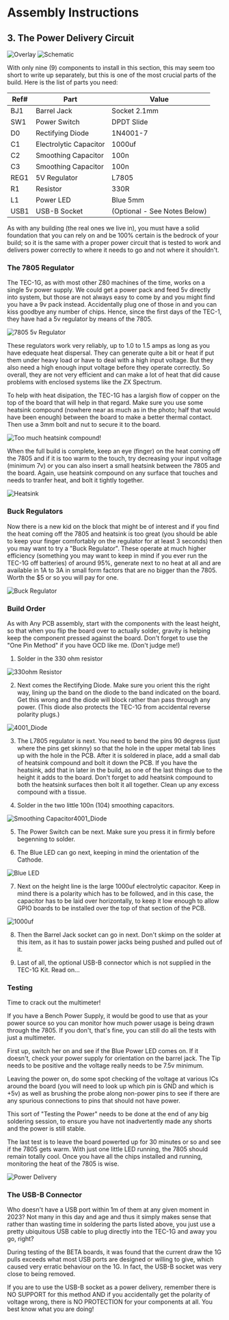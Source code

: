 # Assembly Instructions

## 3. The Power Delivery Circuit
![Overlay](./pictures/power_overlay.jpg) ![Schematic](./pictures/power_delivery_schematic.jpg)

With only nine (9) components to install in this section, this may seem too short to write up separately, but this is one of the most crucial parts of the build.
Here is the list of parts you need:

| Ref# | Part | Value |
|---|---|---|
| BJ1 | Barrel Jack | Socket 2.1mm|
|SW1 | Power Switch | DPDT Slide|
|D0 | Rectifying Diode | 1N4001-7|
|C1 | Electrolytic Capacitor | 1000uf|
|C2 | Smoothing Capacitor | 100n|
|C3 | Smoothing Capacitor | 100n|
|REG1 | 5V Regulator | L7805|
|R1 | Resistor | 330R|
|L1 | Power LED | Blue 5mm|
|USB1 | USB-B Socket | (Optional - See Notes Below)|

As with any building (the real ones we live in), you must have a solid foundation that you can rely on and be 100% certain is the bedrock of your build; so it is the same with a proper power circuit that is tested to work and delivers power correctly to where it needs to go and not where it shouldn't.

### The 7805 Regulator
The TEC-1G, as with most other Z80 machines of the time, works on a single 5v power supply. We could get a power pack and feed 5v directly into system, but those are not always easy to come by and you might find you have a 9v pack instead. Accidentally plug one of those in and you can kiss goodbye any number of chips. Hence, since the first days of the TEC-1, they have had a 5v regulator by means of the 7805.

![7805 5v Regulator](./pictures/7805.jpg)

These regulators work very reliably, up to 1.0 to 1.5 amps as long as you have edequate heat dispersal. They can generate quite a bit or heat if put them under heavy load or have to deal with a high input voltage. But they also need a high enough input voltage before they operate correctly. So overall, they are not very efficient and can make a lot of heat that did cause problems with enclosed systems like the ZX Spectrum.

To help with heat disipation, the TEC-1G has a largish flow of copper on the top of the board that will help in that regard. Make sure you use some heatsink compound (nowhere near as much as in the photo; half that would have been enough) between the board to make a better thermal contact. Then use a 3mm bolt and nut to secure it to the board.

![Too much heatsink compound!](./pictures/heatsink_compound.jpg)

When the full build is complete, keep an eye (finger) on the heat coming off the 7805 and if it is too warm to the touch, try decreasing your input voltage (minimum 7v) or you can also insert a small heatsink between the 7805 and the board. Again, use heatsink compound on any surface that touches and needs to tranfer heat, and bolt it tightly together.

![Heatsink](./pictures/heatsink.jpg)

### Buck Regulators
Now there is a new kid on the block that might be of interest and if you find the heat coming off the 7805 and heatsink is too great (you should be able to keep your finger comfortably on the regulator for at least 3 seconds) then you may want to try a "Buck Regulator". These operate at much higher efficiency (something you may want to keep in mind if you ever run the TEC-1G off batteries) of around 95%, generate next to no heat at all and are available in 1A to 3A in small form factors that are no bigger than the 7805. Worth the $5 or so you will pay for one.

![Buck Regulator](./pictures/buck_reg.jpg)

### Build Order

As with Any PCB assembly, start with the components with the least height, so that when you flip the board over to actually solder, gravity is helping keep the component pressed against the board. Don't forget to use the "One Pin Method" if you have OCD like me. (Don't judge me!)
1. Solder in the 330 ohm resistor
   
![330ohm Resistor](./pictures/resistor_330r.jpg)

2. Next comes the Rectifying Diode. Make sure you orient this the right way, lining up the band on the diode to the band indicated on the board. Get this wrong and the diode will block rather than pass through any power. (This diode also protects the TEC-1G from accidental reverse polarity plugs.)

![4001_Diode](./pictures/diode_4001.jpg)

3. The L7805 regulator is next. You need to bend the pins 90 degress (just where the pins get skinny) so that the hole in the upper metal tab lines up with the hole in the PCB. After it is soldered in place, add a small dab of heatsink compound and bolt it down the PCB. If you have the heatsink, add that in later in the build, as one of the last things due to the height it adds to the board. Don't forget to add heatsink compound to both the heatsink surfaces then bolt it all together. Clean up any excess compound with a tissue.

4. Solder in the two little 100n (104) smoothing capacitors.

![Smoothing Capacitor4001_Diode](./pictures/capacitor_104.jpg)

5. The Power Switch can be next. Make sure you press it in firmly before begenning to solder.

6. The Blue LED can go next, keeping in mind the orientation of the Cathode.

![Blue LED](./pictures/LED_5mm.jpg)

7. Next on the height line is the large 1000uf electrolytic capacitor. Keep in mind there is a polarity which has to be followed, and in this case, the capacitor has to be laid over horizontally, to keep it low enough to allow GPIO boards to be installed over the top of that section of the PCB.

![1000uf](./pictures/capacitor_1000uf.jpg)

8. Then the Barrel Jack socket can go in next. Don't skimp on the solder at this item, as it has to sustain power jacks being pushed and pulled out of it.

9. Last of all, the optional USB-B connector which is not supplied in the TEC-1G Kit. Read on...

### Testing
Time to crack out the multimeter!

If you have a Bench Power Supply, it would be good to use that as your power source so you can monitor how much power usage is being drawn through the 7805. If you don't, that's fine, you can still do all the tests with just a multimeter.

First up, switch her on and see if the Blue Power LED comes on. If it doesn't, check your power supply for orientation on the barrel jack. The Tip needs to be positive and the voltage really needs to be 7.5v minimum.

Leaving the power on, do some spot checking of the voltage at various ICs around the board (you will need to look up which pin is GND and which is +5v) as well as brushing the probe along non-power pins to see if there are any spurious connections to pins that should not have power.

This sort of "Testing the Power" needs to be done at the end of any big soldering session, to ensure you have not inadvertently made any shorts and the power is still stable.

The last test is to leave the board powerted up for 30 minutes or so and see if the 7805 gets warm. With just one little LED running, the 7805 should remain totally cool. Once you have all the chips installed and running, monitoring the heat of the 7805 is wise.

![Power Delivery](./pictures/power_delivery_complete.jpg)

### The USB-B Connector

Who doesn't have a USB port within 1m of them at any given moment in 2023? Not many in this day and age and thus it simply makes sense that rather than wasting time in soldering the parts listed above, you just use a pretty ubiquitous USB cable to plug directly into the TEC-1G and away you go, right?

During testing of the BETA boards, it was found that the current draw the 1G pulls exceeds what most USB ports are designed or willing to give, which caused very erratic behaviour on the 1G. In fact, the USB-B socket was very close to being removed.

If you are to use the USB-B socket as a power delivery, remember there is NO SUPPORT for this method AND if you accidentally get the polarity of voltage wrong, there is NO PROTECTION for your components at all. You best know what you are doing!




























